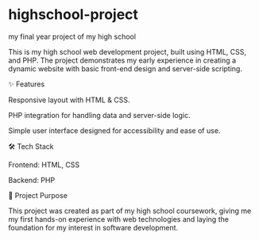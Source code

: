 # highschool-project
my final year project of my high school 

This is my high school web development project, built using HTML, CSS, and PHP.
The project demonstrates my early experience in creating a dynamic website with basic front-end design and server-side scripting.

✨ Features

Responsive layout with HTML & CSS.

PHP integration for handling data and server-side logic.

Simple user interface designed for accessibility and ease of use.

🛠️ Tech Stack

Frontend: HTML, CSS

Backend: PHP

📂 Project Purpose

This project was created as part of my high school coursework, giving me my first hands-on experience with web technologies and laying the foundation for my interest in software development.
